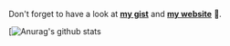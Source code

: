 <!--
### Hi there 👋

**carlok/carlok** is a ✨ _special_ ✨ repository because its `README.md` (this file) appears on your GitHub profile.

Here are some ideas to get you started:

- 🔭 I’m currently working on ...
- 🌱 I’m currently learning ...
- 👯 I’m looking to collaborate on ...
- 🤔 I’m looking for help with ...
- 💬 Ask me about ...
- 📫 How to reach me: ...
- 😄 Pronouns: ...
- ⚡ Fun fact: ...
-->

Don't forget to have a look at **[my gist](https://gist.github.com/carlok)** and **[my website](https://carlo.perassi.com)** 👋.

[![Anurag's github stats](https://github-readme-stats.vercel.app/api?username=carlok&show_icons=true&count_private=true&theme=highcontrast)
